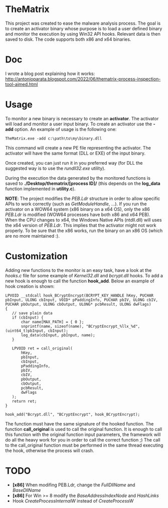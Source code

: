 # TheMatrix
This project was created to ease the malware analysis process. The goal is to create an activator binary whose purpose is to load a user defined binary and monitor the execution by using Win32 API hooks. Relevant data is then saved to disk. The code supports both x86 and x64 binaries.

# Doc
I wrote a blog post explaining how it works: <a href="http://antonioparata.blogspot.com/2022/06/thematrix-process-inspection-tool-aimed.html">http://antonioparata.blogspot.com/2022/06/thematrix-process-inspection-tool-aimed.html</a>

# Usage
To monitor a new binary is necessary to create an **activator**. The activator will load and monitor a user input binary. To create an activator use the **-add** option. An example of usage is the following one:

```
TheMatrix.exe -add c:\path\to\my\binary.dll
```

This command will create a new PE file representing the activator. The activator will have the same format (DLL or EXE) of the input binary.

Once created, you can just run it in you preferred way (for DLL the suggested way is to use the *rundll32.exe* utility).

During the execution the data generated by the monitored functions is saved to **./Desktop/thematrix/[process ID]/** (this depends on the **log_data** function  implemented in **utility.c**). 

**NOTE**: The project modifies the _PEB.Ldr_ structure in order to allow specific APIs to work correctly (such as _GetModuleHandle_, ...). If you run the activator on a WOW64 system (x86 binary on a x64 OS), only the x86 _PEB.Ldr_ is modified (WOW64 processes have both x86 and x64 PEB). When the CPU changes to x64, the Windows Native APIs (ntdll.dll) will uses the x64 version of _PEB.Ldr_. This implies that the activator might not work properly. To be sure that the x86 works, run the binary on an x86 OS (which are no more maintained :\).
  
# Customization
Adding new functions to the monitor is an easy task, have a look at the *hooks.c* file for some example of *Kernel32.dll* and *bcrypt.dll* hooks. To add a new hook is enough to call the function **hook_add**. Below an example of hook creation is shown:
  
 ```
 LPVOID __stdcall hook_BCryptEncrypt(BCRYPT_KEY_HANDLE hKey, PUCHAR pbInput, ULONG cbInput, VOID* pPaddingInfo, PUCHAR pbIV, ULONG cbIV, PUCHAR pbOutput, ULONG cbOutput, ULONG* pcbResult, ULONG dwFlags)
{
	// save plain data
	if (cbInput) {
		char name[MAX_PATH] = { 0 };
		snprintf(name, sizeof(name), "BCryptEncrypt_%llx_%d", (uint64_t)pbInput, cbInput);
		log_data(cbInput, pbInput, name);
	}	

	LPVOID ret = call_original(
		hKey,
		pbInput,
		cbInput,
		pPaddingInfo,
		pbIV,
		cbIV,
		pbOutput,
		cbOutput,
		pcbResult,
		dwFlags
	);
	return ret;
}
  
hook_add("Bcrypt.dll", "BCryptEncrypt", hook_BCryptEncrypt);
```
  
The function must have the same signature of the hooked function. The function **call_original** is used to call the original function. It is enough to call this function with the original function input parameters, the framework will do all the heavy work for you in order to call the correct function ;) The call to the call_original function must be performed in the same thread executing the hook, otherwise the process will crash.

# TODO
* **[x86]** When modifing PEB.Ldr, change the _FullDllName_ and _BaseDllName_
* **[x86]** For Win >= 8 modify the _BaseAddressIndexNode_ and _HashLinks_
* Hook _CreateProcessInternalW_ instead of _CreateProcessW_
